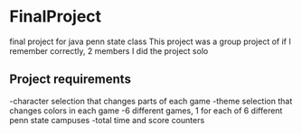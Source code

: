 # FinalProject
final project for java penn state class
This project was a group project of if I remember correctly, 2 members
I did the project solo

## Project requirements
-character selection that changes parts of each game
-theme selection that changes colors in each game
-6 different games, 1 for each of 6 different penn state campuses
-total time and score counters
